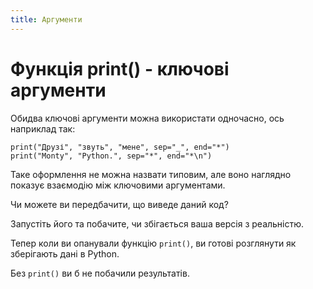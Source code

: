 ```yaml
---
title: Аргументи
---
```


# Функція print() - ключові аргументи

Обидва ключові аргументи можна використати одночасно, ось наприклад так:

``` { .yaml .copy }
print("Друзі", "звуть", "мене", sep="_", end="*")
print("Monty", "Python.", sep="*", end="*\n")
```

Таке оформлення не можна назвати типовим, але воно наглядно показує взаємодію між ключовими аргументами.

Чи можете ви передбачити, що виведе даний код?

Запустіть його та побачите, чи збігається ваша версія з реальністю.

Тепер коли ви опанували функцію `print()`, ви готові розглянути як зберігають дані в Python.

Без `print()` ви б не побачили результатів.
